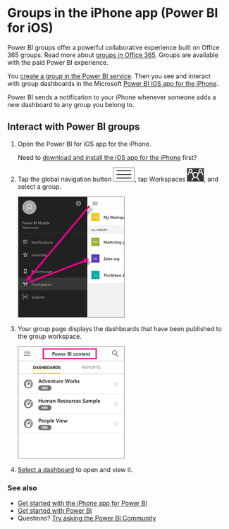 <properties 
   pageTitle="Groups in the iPhone app"
   description="Power BI groups are built on Office 365 groups. Read about viewing and interacting with group dashboards in the Power BI iOS mobile app for the iPhone."
   services="powerbi" 
   documentationCenter="" 
   authors="maggiesMSFT" 
   manager="mblythe" 
   backup=""
   editor=""
   tags=""
   qualityFocus="no"
   qualityDate=""/>
 
<tags
   ms.service="powerbi"
   ms.devlang="NA"
   ms.topic="article"
   ms.tgt_pltfrm="NA"
   ms.workload="powerbi"
   ms.date="11/08/2016"
   ms.author="maggies"/>

# Groups in the iPhone app (Power BI for iOS)  

Power BI groups offer a powerful collaborative experience built on Office 365 groups. Read more about [groups in Office 365](https://support.office.com/article/Create-a-group-in-Office-365-7124dc4c-1de9-40d4-b096-e8add19209e9). Groups are available with the paid Power BI experience. 

You [create a group in the Power BI service](powerbi-service-create-a-group-in-power-bi.md). Then you see and interact with group dashboards in the Microsoft [Power BI iOS app for the iPhone](powerbi-mobile-ipad-app-get-started.md). 

Power BI sends a notification to your iPhone whenever someone adds a new dashboard to any group you belong to. 

## Interact with Power BI groups  
1.  Open the Power BI for iOS app for the iPhone. 

    Need to [download and install the iOS app for the iPhone](http://go.microsoft.com/fwlink/?LinkId=522062) first?

2.  Tap the global navigation button ![](media/powerbi-mobile-groups-in-the-iphone-app-groups/power-bi-iphone-global-nav-button.png), tap Workspaces ![](media/powerbi-mobile-groups-in-the-iphone-app-groups/power-bi-iphone-workspaces-icon-lc.png), and select a group. 
 
    ![](media/powerbi-mobile-groups-in-the-iphone-app-groups/power-bi-iphone-workspaces.png)

3.  Your group page displays the dashboards that have been published to the group workspace.  

    ![](media/powerbi-mobile-groups-in-the-iphone-app-groups/power-bi-iphone-groups-dashboards.png)

4.  [Select a dashboard](powerbi-mobile-dashboards-in-the-iphone-app.md) to open and view it.

### See also
- [Get started with the iPhone app for Power BI](powerbi-mobile-iphone-app-get-started.md)
- [Get started with Power BI](powerbi-service-get-started.md)
- Questions? [Try asking the Power BI Community](http://community.powerbi.com/)  